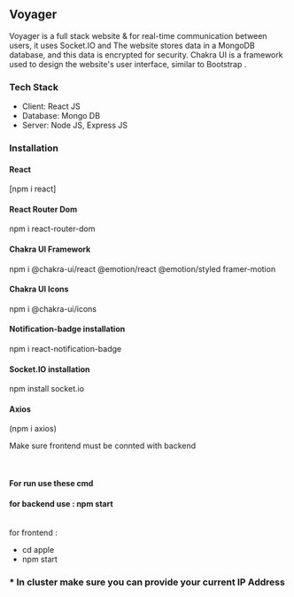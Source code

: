 <h2>Voyager</h2>

<p>Voyager is a full stack website & for  real-time communication between users, it uses Socket.IO and The website stores data in a MongoDB database, and this data is encrypted for security. Chakra UI is a framework used to design the website's user interface, similar to  Bootstrap . </p>
<h3>Tech Stack</h3>
<ul>
<li>Client: React JS</li>
<li>Database: Mongo DB</li>
<li>Server: Node JS, Express JS</li>
</ul>
<h3>Installation</h3>
<div>
<h4>React</h4>
[npm i react]
</div>
<div>
<h4>React Router Dom</h4>
<a>npm i react-router-dom</a>
</div>
<div>
<h4>Chakra UI Framework</h4>
<a>npm i @chakra-ui/react @emotion/react @emotion/styled framer-motion</a>
</div>
<div>
<h4>Chakra UI Icons</h4>
<a>npm i @chakra-ui/icons</a>
</div>
<div>
<h4>Notification-badge installation</h4>
<a>npm i react-notification-badge</a>
</div>
<div>
<h4>Socket.IO installation</h4>
<a>npm install socket.io</a>
</div>
<div>
<h4>Axios</h4>
(npm i axios)
</div>
<p>Make sure frontend must be connted with backend</p>
<br>
<h4>For run use these cmd</h4>
<h4>for backend use : npm start</h4>
<br>
for frontend :
<ul>
<li>cd apple</li>
<li>npm start</li>
 </ul>

 <h3>* In cluster make sure you can provide your current IP Address <h3>






